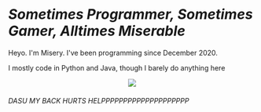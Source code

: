 # *Sometimes Programmer, Sometimes Gamer, Alltimes Miserable*
Heyo. I'm Misery. I've been programming since December 2020.

I mostly code in Python and Java, though I barely do anything here

<!-- Lanyard Profile -->
<p align="center">
  <img src="https://lanyard-profile-readme.vercel.app/api/755257427968000065?idleMessage='Either%20bored%20as%20hell,%20talking%20to%20friends,%20or%20dead'&theme=dark" onclick="window.location = 'https://discord.com/users/755257427968000065'"> 
</p>

###### DASU MY BACK HURTS HELPPPPPPPPPPPPPPPPPPPP
